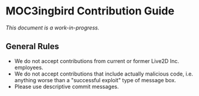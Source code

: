 # MOC3ingbird Contribution Guide

*This document is a work-in-progress.*

## General Rules

* We do not accept contributions from current or former Live2D Inc. employees.
* We do not accept contributions that include actually malicious code, i.e.
  anything worse than a "successful exploit" type of message box.
* Please use descriptive commit messages.
